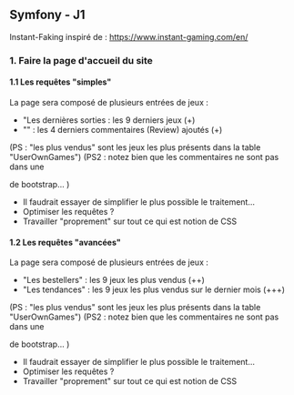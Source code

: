 
## Symfony - J1


Instant-Faking inspiré de : https://www.instant-gaming.com/en/


### 1. Faire la page d'accueil du site


#### 1.1 Les requêtes "simples"


La page sera composé de plusieurs entrées de jeux :
- "Les dernières sorties : les 9 derniers jeux (+)
- "" : les 4 derniers commentaires (Review) ajoutés (+) 


(PS : "les plus vendus" sont les jeux les plus présents dans la table "UserOwnGames")
(PS2 : notez bien que les commentaires ne sont pas dans une <div class="container"> de bootstrap... )


- Il faudrait essayer de simplifier le plus possible le traitement...
- Optimiser les requêtes ?
- Travailler "proprement" sur tout ce qui est notion de CSS


#### 1.2 Les requêtes "avancées"


La page sera composé de plusieurs entrées de jeux :
- "Les bestellers" : les 9 jeux les plus vendus (++)
- "Les tendances" : les 9 jeux les plus vendus sur le dernier mois (+++)


(PS : "les plus vendus" sont les jeux les plus présents dans la table "UserOwnGames")
(PS2 : notez bien que les commentaires ne sont pas dans une <div class="container"> de bootstrap... )


- Il faudrait essayer de simplifier le plus possible le traitement...
- Optimiser les requêtes ?
- Travailler "proprement" sur tout ce qui est notion de CSS
